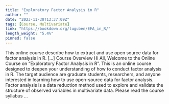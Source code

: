```yaml
---
title: "Exploratory Factor Analysis in R"
author: ""
date: "2023-11-30T13:37:09Z"
tags: [Course, Multivariate]
link: "https://bookdown.org/luguben/EFA_in_R/"
length_weight: "5.4%"
pinned: false
---
```


This online course describe how to extract and use open source data for factor analysis in R. [...] Course Overview Hi All, Welcome to the Online Course on “Exploratory Factor Analysis in R”. This is an online course designed to deepen your understanding of how to conduct factor analysis in R. The target audience are graduate students, researchers, and anyone interested in learning how to use open-source data for factor analysis. Factor analysis is a data reduction method used to explore and validate the structure of observed variables in multivariate data. Please read the course syllabus ...
